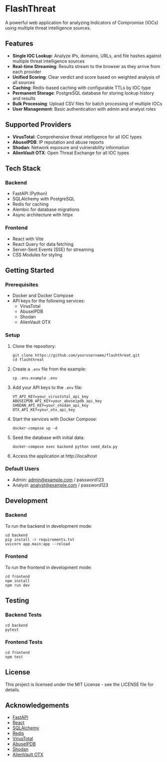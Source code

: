 # FlashThreat

A powerful web application for analyzing Indicators of Compromise (IOCs) using multiple threat intelligence sources.

## Features

- **Single IOC Lookup**: Analyze IPs, domains, URLs, and file hashes against multiple threat intelligence sources
- **Real-time Streaming**: Results stream to the browser as they arrive from each provider
- **Unified Scoring**: Clear verdict and score based on weighted analysis of all sources
- **Caching**: Redis-based caching with configurable TTLs by IOC type
- **Permanent Storage**: PostgreSQL database for storing lookup history and results
- **Bulk Processing**: Upload CSV files for batch processing of multiple IOCs
- **User Management**: Basic authentication with admin and analyst roles

## Supported Providers

- **VirusTotal**: Comprehensive threat intelligence for all IOC types
- **AbuseIPDB**: IP reputation and abuse reports
- **Shodan**: Network exposure and vulnerability information
- **AlienVault OTX**: Open Threat Exchange for all IOC types

## Tech Stack

### Backend
- FastAPI (Python)
- SQLAlchemy with PostgreSQL
- Redis for caching
- Alembic for database migrations
- Async architecture with httpx

### Frontend
- React with Vite
- React Query for data fetching
- Server-Sent Events (SSE) for streaming
- CSS Modules for styling

## Getting Started

### Prerequisites

- Docker and Docker Compose
- API keys for the following services:
  - VirusTotal
  - AbuseIPDB
  - Shodan
  - AlienVault OTX

### Setup

1. Clone the repository:
   ```
   git clone https://github.com/yourusername/flashthreat.git
   cd flashthreat
   ```

2. Create a `.env` file from the example:
   ```
   cp .env.example .env
   ```

3. Add your API keys to the `.env` file:
   ```
   VT_API_KEY=your_virustotal_api_key
   ABUSEIPDB_API_KEY=your_abuseipdb_api_key
   SHODAN_API_KEY=your_shodan_api_key
   OTX_API_KEY=your_otx_api_key
   ```

4. Start the services with Docker Compose:
   ```
   docker-compose up -d
   ```

5. Seed the database with initial data:
   ```
   docker-compose exec backend python seed_data.py
   ```

6. Access the application at http://localhost

### Default Users

- Admin: admin@example.com / password123
- Analyst: analyst@example.com / password123

## Development

### Backend

To run the backend in development mode:

```
cd backend
pip install -r requirements.txt
uvicorn app.main:app --reload
```

### Frontend

To run the frontend in development mode:

```
cd frontend
npm install
npm run dev
```

## Testing

### Backend Tests

```
cd backend
pytest
```

### Frontend Tests

```
cd frontend
npm test
```

## License

This project is licensed under the MIT License - see the LICENSE file for details.

## Acknowledgements

- [FastAPI](https://fastapi.tiangolo.com/)
- [React](https://reactjs.org/)
- [SQLAlchemy](https://www.sqlalchemy.org/)
- [Redis](https://redis.io/)
- [VirusTotal](https://www.virustotal.com/)
- [AbuseIPDB](https://www.abuseipdb.com/)
- [Shodan](https://www.shodan.io/)
- [AlienVault OTX](https://otx.alienvault.com/)

